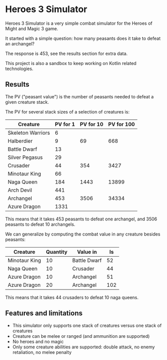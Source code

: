 # Heroes 3 Simulator

Heroes 3 Simulator is a very simple combat simulator for the Heroes of Might and Magic 3 game.

It started with a simple question: how many peasants does it take to defeat an archangel?

The response is 453, see the results section for extra data.

This project is also a sandbox to keep working on Kotlin related technologies.

## Results

The PV ("peasant value") is the number of peasants needed to defeat a given creature stack.

The PV for several stack sizes of a selection of creatures is:

| Creature          | PV for 1 | PV for 10 | PV for 100 |
|-------------------|----------|-----------|------------|
| Skeleton Warriors | 6        |           |            |
| Halberdier        | 9        | 69        | 668        |
| Battle Dwarf      | 13       |           |            |
| Silver Pegasus    | 29       |           |            |
| Crusader          | 44       | 354       | 3427       |
| Minotaur King     | 66       |           |            |
| Naga Queen        | 184      | 1443      | 13899      |
| Arch Devil        | 441      |           |            |
| Archangel         | 453      | 3506      | 34334      |
| Azure Dragon      | 1331     |           |            |

This means that it takes 453 peasants to defeat one archangel, and 3506 peasants to defeat 10 archangels.

We can generalize by computing the combat value in any creature besides peasants:

| Creature      | Quantity | Value in     | Is  |
|---------------|----------|--------------|-----|
| Minotaur King | 10       | Battle Dwarf | 52  |
| Naga Queen    | 10       | Crusader     | 44  |
| Azure Dragon  | 10       | Archangel    | 51  |
| Azure Dragon  | 20       | Archangel    | 102 |

This means that it takes 44 crusaders to defeat 10 naga queens.

## Features and limitations

- This simulator only supports one stack of creatures versus one stack of creatures
- Creature can be melee or ranged (and ammunition are supported)
- No heroes and no magic
- Only some creature abilities are supported: double attack, no enemy retaliation, no melee penalty
